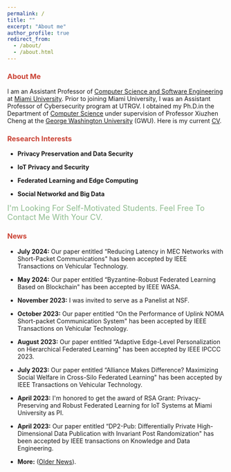 ```yaml
---
permalink: /
title: ""
excerpt: "About me"
author_profile: true
redirect_from: 
  - /about/
  - /about.html
---
```


### <i class="fa fa-fw fa-smile-wink" aria-hidden="true" style="color:#cb4335"></i><font color="#cb4335">About Me</font>

I am an Assistant Professor of [Computer Science and Software Engineering](https://miamioh.edu/cec/academics/departments/cse/index.html) at [Miami University](https://miamioh.edu/). Prior to joining Miami University, I was an Assistant Professor of Cybersecurity program at UTRGV. 
I obtained my Ph.D.in the Department of [Computer Science](https://www.cs.seas.gwu.edu/) under supervision of Professor Xiuzhen Cheng at the [George Washington University](https://www.gwu.edu/) (GWU). Here is my current [CV](./files/CV_Honglu_Jiang_updated.pdf).

 
### <i class="fa fa-fw fa-puzzle-piece" aria-hidden="true" style="color:#cb4335"></i><font color="#cb4335">Research Interests</font>


* **Privacy Preservation and Data Security**
  
*  **IoT Privacy and Security**

*  **Federated Learning and Edge Computing**

* **Social Networkd and Big Data**

<p><font size="+1" color="#8fbc8f">I'm Looking For Self-Motivated Students. Feel Free To Contact Me With Your CV.</font></p>

### <i class="fa fa-fw fa-camera-retro" aria-hidden="true" style="color:#cb4335"></i><font color="#cb4335">News</font>

* **July 2024:** Our paper entitled “Reducing Latency in MEC Networks with Short-Packet Communications" has been accepted by IEEE Transactions on Vehicular Technology.

* **May 2024:** Our paper entitled “Byzantine-Robust Federated Learning Based on Blockchain" has been accepted by IEEE WASA.

* **November 2023:** I was invited to serve as a Panelist at NSF.

 * **October 2023:** Our paper entitled “On the Performance of Uplink NOMA Short-packet Communication System" has been accepted by IEEE Transactions on Vehicular Technology.

 * **August 2023:** Our paper entitled “Adaptive Edge-Level Personalization on Hierarchical Federated Learning" has been accepted by IEEE IPCCC 2023.
   
 * **July 2023:** Our paper entitled “Alliance Makes Difference? Maximizing Social Welfare in Cross-Silo Federated Learning" has been accepted by IEEE Transactions on Vehicular Technology.
   
 * **April 2023:** I'm honored to get the award of RSA Grant: Privacy-Preserving and Robust Federated Learning for IoT Systems at Miami University as PI.
   
 * **April 2023:** Our paper entitled “DP2-Pub: Differentially Private High-Dimensional Data Publication with Invariant Post Randomization" has been accepted by IEEE transactions on Knowledge and Data Engineering.
 
 * **More:** ([Older News](https://hljiang0720.github.io/news/)).

